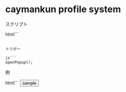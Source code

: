 # caymankun profile system

スクリプト


html```
<script src="https://c-profile.pages.dev/profile.js"></script>
```

トリガー

js```
openPopup();
```

例

html```
<button onclick="openPopup()">sample</button>
```
